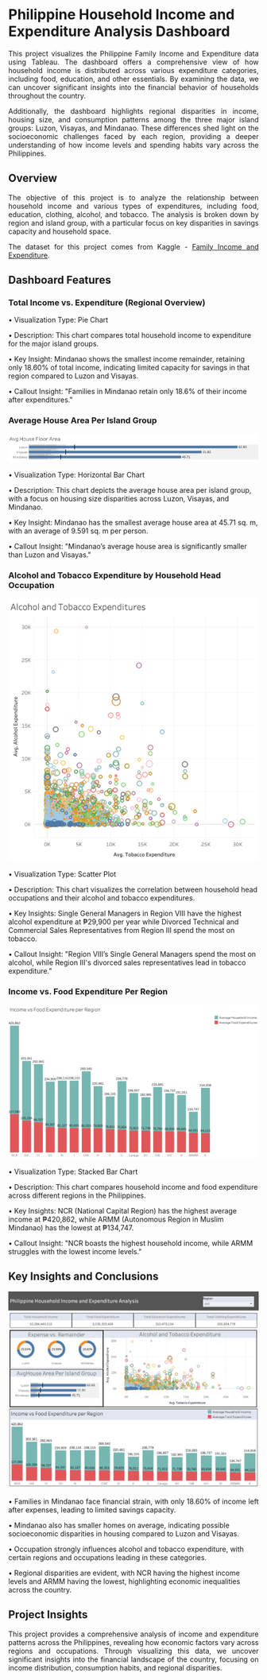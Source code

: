 # Philippine Household Income and Expenditure Analysis Dashboard

<p align = "justify">
This project visualizes the Philippine Family Income and Expenditure data using Tableau. The dashboard offers a comprehensive view of how household income is distributed across various expenditure categories, including food, education, and other essentials. By examining the data, we can uncover significant insights into the financial behavior of households throughout the country.
</p>

<p align = "justify">
Additionally, the dashboard highlights regional disparities in income, housing size, and consumption patterns among the three major island groups: Luzon, Visayas, and Mindanao. These differences shed light on the socioeconomic challenges faced by each region, providing a deeper understanding of how income levels and spending habits vary across the Philippines.
</p>

## Overview
<p align = "justify">
The objective of this project is to analyze the relationship between household income and various types of expenditures, including food, education, clothing, alcohol, and tobacco. The analysis is broken down by region and island group, with a particular focus on key disparities in savings capacity and household space.
</p>

<p align = "justify">
The dataset for this project comes from Kaggle - <a href="https://www.kaggle.com/datasets/grosvenpaul/family-income-and-expenditure/data/">Family Income and Expenditure</a>.
</p>

## Dashboard Features

### Total Income vs. Expenditure (Regional Overview)
<p align = "justify">
• Visualization Type: Pie Chart
  
• Description: This chart compares total household income to expenditure for the major island groups.

• Key Insight: Mindanao shows the smallest income remainder, retaining only 18.60% of total income, indicating limited capacity for savings in that region compared to Luzon and Visayas.

• Callout Insight: "Families in Mindanao retain only 18.6% of their income after expenditures."
</p>

### Average House Area Per Island Group
![AvgHouseAreaHorizontalBar.png](AvgHouseAreaHorizontalBar.png)
<p align = "justify">
• Visualization Type: Horizontal Bar Chart
  
• Description: This chart depicts the average house area per island group, with a focus on housing size disparities across Luzon, Visayas, and Mindanao.

• Key Insight: Mindanao has the smallest average house area at 45.71 sq. m, with an average of 9.591 sq. m per person.

• Callout Insight: "Mindanao’s average house area is significantly smaller than Luzon and Visayas."
</p>

### Alcohol and Tobacco Expenditure by Household Head Occupation
![ScatterPlot.png](ScatterPlot.png)
<p align = "justify">
• Visualization Type: Scatter Plot
  
• Description: This chart visualizes the correlation between household head occupations and their alcohol and tobacco expenditures.

• Key Insights: Single General Managers in Region VIII have the highest alcohol expenditure at ₱29,900 per year while Divorced Technical and Commercial Sales Representatives from Region III spend the most on tobacco.

• Callout Insight: "Region VIII’s Single General Managers spend the most on alcohol, while Region III's divorced sales representatives lead in tobacco expenditure."
</p>

### Income vs. Food Expenditure Per Region
![IncomeVsExpenditureStackedBarChart.png](IncomeVsExpenditureStackedBarChart.png)
<p align = "justify">
• Visualization Type: Stacked Bar Chart
  
• Description: This chart compares household income and food expenditure across different regions in the Philippines.

• Key Insights: NCR (National Capital Region) has the highest average income at ₱420,862, while ARMM (Autonomous Region in Muslim Mindanao) has the lowest at ₱134,747.

• Callout Insight: "NCR boasts the highest household income, while ARMM struggles with the lowest income levels."
</p>

## Key Insights and Conclusions
![PhilippineExpenditureDashboard.png](PhilippineExpenditureDashboard.png)
<p align = "justify">
• Families in Mindanao face financial strain, with only 18.60% of income left after expenses, leading to limited savings capacity.
  
• Mindanao also has smaller homes on average, indicating possible socioeconomic disparities in housing compared to Luzon and Visayas.

• Occupation strongly influences alcohol and tobacco expenditure, with certain regions and occupations leading in these categories.

• Regional disparities are evident, with NCR having the highest income levels and ARMM having the lowest, highlighting economic inequalities across the country.
</p>

## Project Insights
<p align = "justify">
This project provides a comprehensive analysis of income and expenditure patterns across the Philippines, revealing how economic factors vary across regions and occupations. Through visualizing this data, we uncover significant insights into the financial landscape of the country, focusing on income distribution, consumption habits, and regional disparities.
</p>









